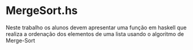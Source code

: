 # MergeSort.hs
 Neste trabalho os alunos devem apresentar uma função em haskell que realiza a ordenação dos elementos de uma lista usando o algoritmo de Merge-Sort
